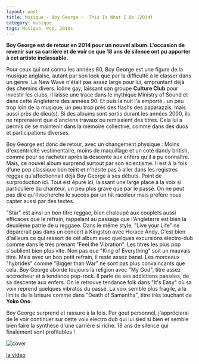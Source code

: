 ```yaml
---
layout: post
title: Musique - Boy George -  This Is What I Do (2014)
category: musique
tags: Musique, Pop, 2010s
---
```

**Boy George est de retour en 2014 pour un nouvel album. L'occasion de revenir sur sa carrière et de voir ce que 18 ans de silence ont pu apporter à cet artiste inclassable.**

Pour ceux qui ont connu les années 80, Boy George est une figure de la musique anglaise, autant par son look que par la difficulté à le classer dans un genre. La New Wave n'était pas assez large pour lui, empruntant déjà des chemins divers. Icône gay, laissant son groupe **Culture Club** pour investir les clubs, il laisse une trace dans le mythique Ministry of Sound et dans cette Angleterre des années 90. Et puis la nuit l'a emporté...un peu trop loin de la musique, un peu trop près des flashs des paparazzis, mais aussi près de dieu(s). Si des albums sont sortis durant les années 2000, ils ne reprenaient que d'anciens travaux ou remixaient des titres. Cela lui a permis de se maintenir dans la mémoire collective, comme dans des duos et participations diverses.

Boy George est donc de retour, avec un changement physique : Moins d'excentricité vestimentaire, moins de maquillage et un coté dandy british, comme pour se racheter après la descente aux enfers qu'il a pu connaître. Mais, ce nouvel album surprend surtout par son éclectisme. Il est à la fois d'une pop classique bon teint et n'hésite pas à aller dans les registres reggae qu'affectionnait déjà Boy George à ses débuts. Point de surproduction ici. Tout est épuré ici, laissant une large place à la voix si particulière du chanteur, un peu plus grave que par le passé. On ne peut pas dire qu'il recherche le succès par un hit racoleur mais préfère nous capter aussi par des textes.

"Star" est ainsi un bon titre reggae, bien chaloupé aux couplets aussi efficaces que le refrain, rappelant au passage que l'Angleterre est bien la deuxième patrie de u reggaee. Dans le même style, "Live your Life" ne déparerait pas dans un concert à Kingston avec Horace Andy. C'est bien d'ailleurs ce qui ressort de cet album avec quelques excursions electro-dub comme dans le très prenant "Feel the Vibration". Les titres les plus pop s'oublient bien plus vite. Non pas que "King of Everything" soit un mauvais titre. Mais avec un bon petit refrain, il reste assez banal. Les morceaux "hybrides" comme "Bigger than War" ne sont pas plus convaincants que cela. Boy George aborde toujours la religion avec "My God", titre assez accrocheur et à tendance pop-rock. Il parle de ses addictions passées, de sa descente aux enfers. On le retrouve tendance folk dans "It's Easy" où sa voix reprend quelques vibratos du passé. La voix semble plus fragile, à la limite de la brisure comme dans "Death of Samantha", titre très touchant de **Yoko Ono**.

Boy George surprend et rassure à la fois. Par gout personnel, j'apprécierai de le voir continuer sur cette voix electro dub qui lui sied si bien et semble bien faire la synthèse d'une carrière si riche. 18 ans de silence qui finalement sont profitables !

![cover](http://cheziceman.files.wordpress.com/2014/11/boy-george-this-is-what-i-do-album-art.jpg)

[la video](http://www.youtube.com/watch?v=DEuuGObqchs&amp;w=560&amp;h=315)
